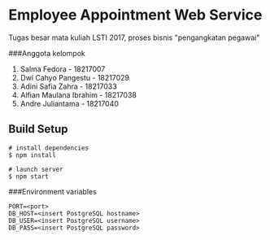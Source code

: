 # Employee Appointment Web Service
Tugas besar mata kuliah LSTI 2017, proses bisnis "pengangkatan pegawai"

###Anggota kelompok
1. Salma Fedora - 18217007
2. Dwi Cahyo Pangestu - 18217029
3. Adini Safia Zahra - 18217033
4. Alfian Maulana Ibrahim - 18217038
5. Andre Juliantama - 18217040

## Build Setup
```
# install dependencies
$ npm install

# launch server
$ npm start
```

###Environment variables
```
PORT=<port>
DB_HOST=<insert PostgreSQL hostname>
DB_USER=<insert PostgreSQL username>
DB_PASS=<insert PostgreSQL password>
```